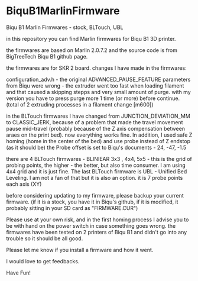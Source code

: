 # BiquB1MarlinFirmware
Biqu B1 Marlin Firmwares - stock, BLTouch, UBL

in this repository you can find Marlin firmwares for Biqu B1 3D printer.

the firmwares are based on Marlin 2.0.7.2 and the source code is from BigTreeTech Biqu B1 github page.

the firmwares are for SKR 2 board.
changes I have made in the firmwares:

configuration_adv.h - the original ADVANCED_PAUSE_FEATURE parameters from Biqu were wrong - the extruder went too fast when loading filament and that caused a skipping stepps and very small amount of purge.
with my version you have to press purge more 1 time (or more) before continue. 
(total of 2 extruding processes in a filament change [m600])

in the BLTouch firmwares I have changed from JUNCTION_DEVIATION_MM to CLASSIC_JERK,
because of a problem that made the travel movement pause mid-travel
(probably because of the Z axis compensation between araes on the print bed). now everything works fine.
In addition, I used safe Z homing (home in the center of the bed) 
and use probe instead of Z endstop (as it should be)
the Probe offset is set to Biqu's documents - 24, -47, -1.5

there are 4 BLTouch firmwares - BLINIEAR 3x3 , 4x4, 5x5 - this is the grid of probing points, the higher - the better, but also time consumer.
I am using 4x4 grid and it is just fine.
The last BLTouch firmware is UBL - Unified Bed Leveling. I am not a fan of that but it is also an option. it is 7 probe points each axis (XY)

before considering updating to my firmware, please backup your current firmware. (if it is a stock, you have it in Biqu's github, if it is modified, it probably sitting in your SD card as "FIRMWARE.CUR")

Please use at your own risk, and in the first homing process I advise you to be with hand on the power switch in case something goes wrong.
the firmwares have been tested on 2 printers of Biqu B1 and didn't go into any trouble so it should be all good.

Please let me know if you install a firmware and how it went.

I would love to get feedbacks.

Have Fun! 
